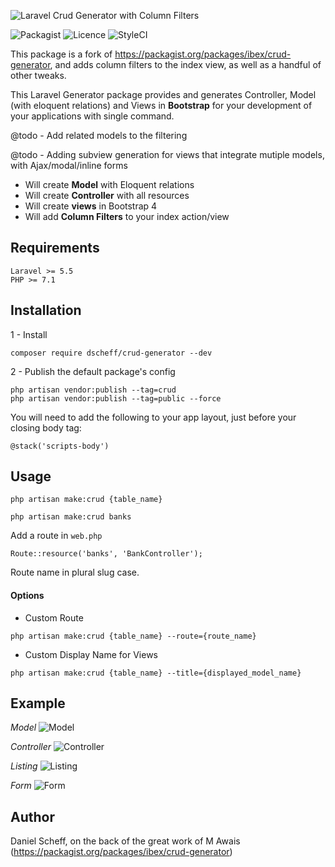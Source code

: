 ![Laravel Crud Generator with Column Filters](https://banners.beyondco.de/Laravel%20Crud%20Generator%20with%20Column%20Filters!.png?theme=dark&packageManager=composer+require&packageName=dscheff%2Fcrud-generator&pattern=graphPaper&style=style_1&description=Column+Filters+in+your+Index+View+&md=1&showWatermark=0&fontSize=75px&images=filter)

![Packagist](https://img.shields.io/badge/Packagist-v1.3.7-green.svg?style=flat-square)
![Licence](https://img.shields.io/badge/Licence-MIT-green.svg?style=flat-square)
![StyleCI](https://img.shields.io/badge/StyleCI-pass-green.svg?style=flat-square)

This package is a fork of https://packagist.org/packages/ibex/crud-generator, and adds column filters to the index view,
as well as a handful of other tweaks.

This Laravel Generator package provides and generates
Controller, Model (with eloquent relations) and Views 
in **Bootstrap** for your development of your applications with single command.

@todo - Add related models to the filtering

@todo - Adding subview generation for views that integrate mutiple models, with 
Ajax/modal/inline forms

- Will create **Model** with Eloquent relations
- Will create **Controller** with all resources
- Will create **views** in Bootstrap 4
- Will add **Column Filters** to your index action/view 

## Requirements
    Laravel >= 5.5
    PHP >= 7.1

## Installation
1 - Install
```
composer require dscheff/crud-generator --dev
```
2 - Publish the default package's config
```
php artisan vendor:publish --tag=crud
php artisan vendor:publish --tag=public --force
```

You will need to add the following to your app layout, just before your closing body tag:

```
@stack('scripts-body')
```

## Usage
```
php artisan make:crud {table_name}

php artisan make:crud banks
```

Add a route in `web.php`
```
Route::resource('banks', 'BankController');
```
Route name in plural slug case.

#### Options
- Custom Route
```
php artisan make:crud {table_name} --route={route_name} 
```

- Custom Display Name for Views
```
php artisan make:crud {table_name} --title={displayed_model_name}
```

## Example

*Model*
![Model](https://i.imgur.com/zTSoYvJ.png)


*Controller*
![Controller](https://i.imgur.com/G1ytmcL.png)


*Listing*
![Listing](https://i.imgur.com/UH5XGuw.png)


*Form*
![Form](https://i.imgur.com/poRiZRO.png)


## Author

Daniel Scheff, on the back of the great work of M Awais (https://packagist.org/packages/ibex/crud-generator)